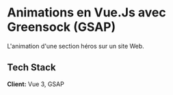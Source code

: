 # Animations en Vue.Js avec Greensock (GSAP)

L'animation d'une section héros sur un site Web.

## Tech Stack

**Client:** Vue 3, GSAP
